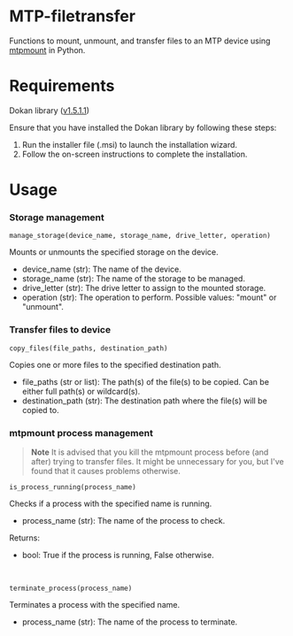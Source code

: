 # MTP-filetransfer
Functions to mount, unmount, and transfer files to an MTP device using [mtpmount](https://github.com/hst125fan/mtpmount) in Python.

# Requirements
Dokan library ([v1.5.1.1](https://github.com/dokan-dev/dokany/releases/tag/v1.5.1.1000))

Ensure that you have installed the Dokan library by following these steps:
1. Run the installer file (.msi) to launch the installation wizard.
2. Follow the on-screen instructions to complete the installation.

# Usage
### Storage management
`manage_storage(device_name, storage_name, drive_letter, operation)`

Mounts or unmounts the specified storage on the device.
* device_name (str): The name of the device.
* storage_name (str): The name of the storage to be managed.
* drive_letter (str): The drive letter to assign to the mounted storage.
* operation (str): The operation to perform. Possible values: "mount" or "unmount".

### Transfer files to device
`copy_files(file_paths, destination_path)`

Copies one or more files to the specified destination path.

* file_paths (str or list): The path(s) of the file(s) to be copied. Can be either full path(s) or wildcard(s).
* destination_path (str): The destination path where the file(s) will be copied to.

### mtpmount process management
> **Note**
> It is advised that you kill the mtpmount process before (and after) trying to transfer files. It might be unnecessary for you, but I've found that it causes problems otherwise.

`is_process_running(process_name)`

Checks if a process with the specified name is running.
* process_name (str): The name of the process to check.

Returns:
* bool: True if the process is running, False otherwise.
<br>

`terminate_process(process_name)`

Terminates a process with the specified name.
* process_name (str): The name of the process to terminate.
